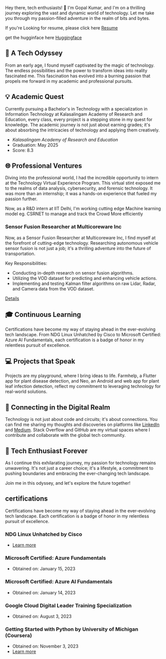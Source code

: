 Hey there, tech enthusiasts! 👋 I'm Gopal Kumar, and I'm on a thrilling journey exploring the vast and dynamic world of technology. Let me take you through my passion-filled adventure in the realm of bits and bytes.

If you're Looking for resume, please click here [Resume](https://gopalkumargupta1.hackerresume.io/126fe83a-872d-4830-8827-d9a243695fe6)

get the hugginface here [Huggingface](https://huggingface.co/gopalkumr)



## 🚀 A Tech Odyssey

From an early age, I found myself captivated by the magic of technology. The endless possibilities and the power to transform ideas into reality fascinated me. This fascination has evolved into a burning passion that propels me forward in my academic and professional pursuits.

## 💡 Academic Quest

Currently pursuing a Bachelor's in Technology with a specialization in Information Technology at Kalasalingam Academy of Research and Education, every class, every project is a stepping stone in my quest for knowledge. The academic journey is not just about earning grades; it's about absorbing the intricacies of technology and applying them creatively.
- *Kalasalingam Academy of Research and Education*
- Graduation: May 2025
- Score: 8.3



## 🌐 Professional Ventures

Diving into the professional world, I had the incredible opportunity to intern at the Technology Virtual Experience Program. This virtual stint exposed me to the realms of data analysis, cybersecurity, and forensic technology. It was more than an internship; it was a hands-on experience that fueled my passion further.

Now, as a R&D intern at IIT Delhi, I'm working cutting edge Machine learning model eg. CSRNET to manage and track the Crowd More efficiently 


### Sensor Fusion Researcher at Multicoreware Inc

Now, as a Sensor Fusion Researcher at Multicoreware Inc, I find myself at the forefront of cutting-edge technology. Researching autonomous vehicle sensor fusion is not just a job; it's a thrilling adventure into the future of transportation.

Key Responsibilities:

- Conducting in-depth research on sensor fusion algorithms.
- Utilizing the VOD dataset for predicting and enhancing vehicle actions.
- Implementing and testing Kalman filter algorithms on raw Lidar, Radar, and Camera data from the VOD dataset.

[Details](https://multicorewareinc.com/)


## 🎓 Continuous Learning

Certifications have become my way of staying ahead in the ever-evolving tech landscape. From NDG Linux Unhatched by Cisco to Microsoft Certified: Azure AI Fundamentals, each certification is a badge of honor in my relentless pursuit of excellence.

## 💻 Projects that Speak

Projects are my playground, where I bring ideas to life. Farmhelp, a Flutter app for plant disease detection, and Neo, an Android and web app for plant leaf infection detection, reflect my commitment to leveraging technology for real-world solutions.

## 🔗 Connecting in the Digital Realm

Technology is not just about code and circuits; it's about connections. You can find me sharing my thoughts and discoveries on platforms like [LinkedIn](https://www.linkedin.com/in/gopalkumar0/) and [Medium](https://gopalkumr.medium.com/). Stack Overflow and GitHub are my virtual spaces where I contribute and collaborate with the global tech community.

## 🚀 Tech Enthusiast Forever

As I continue this exhilarating journey, my passion for technology remains unwavering. It's not just a career choice; it's a lifestyle, a commitment to pushing boundaries and embracing the ever-changing tech landscape.

Join me in this odyssey, and let's explore the future together!

## certifications

Certifications have become my way of staying ahead in the ever-evolving tech landscape. Each certification is a badge of honor in my relentless pursuit of excellence.

### NDG Linux Unhatched by Cisco
- [Learn more](https://www.netacad.com/)

### Microsoft Certified: Azure Fundamentals
- Obtained on: January 15, 2023

### Microsoft Certified: Azure AI Fundamentals
- Obtained on: January 14, 2023

### Google Cloud Digital Leader Training Specialization
- Obtained on: August 3, 2023

### Getting Started with Python by University of Michigan (Coursera)
- Obtained on: November 3, 2023
- [Learn more](#certifications)
